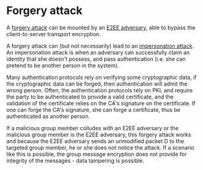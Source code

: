 # Forgery attack

A [forgery attack](https://tymyrddin.github.io/attack-trees/docs/crypto/Forgery-attack.html) can be mounted by an [E2EE adversary](e2ee/adversaries/E2EE-adversary.md), able to bypass the client-to-server transport encryption.

A forgery attack can (but not necessarily) lead to an [impersonation attack](e2ee/attacks/Impersonation-attack.md). An impersonation attack is when an adversary can successfully claim an identity that she doesn't possess, and pass authentication (i.e. she can pretend to be another person in the system). 

Many authentication protocols rely on verifying some cryptographic data, if the cryptographic data can be forged, then authentication will admit the wrong person. Often, the authentication protocols rely on PKI, and require the party to be authenticated to provide a valid certificate, and the validation of the certificate relies on the CA's signature on the certificate. If one can forge the CA's signature, she can forge a certificate, thus be authenticated as another person.

If a malicious group member colludes with an E2EE adversary or the malicious group member is the E2EE adversary, this forgery attack works and because the E2EE adversary sends an unmodified packet D to the targeted group member, he or she does not notice the attack. If a scenario like this is possible, the group message encryption does not provide for integrity of the messages - data tampering is possible.
